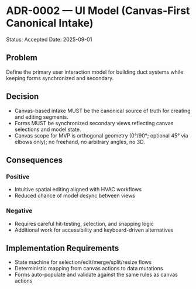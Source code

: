 # ADR-0002 — UI Model (Canvas-First Canonical Intake)

Status: Accepted
Date: 2025-09-01

## Problem
Define the primary user interaction model for building duct systems while keeping forms synchronized and secondary.

## Decision
- Canvas-based intake MUST be the canonical source of truth for creating and editing segments.
- Forms MUST be synchronized secondary views reflecting canvas selections and model state.
- Canvas scope for MVP is orthogonal geometry (0°/90°; optional 45° via elbows only); no freehand, no arbitrary angles, no 3D.

## Consequences
### Positive
- Intuitive spatial editing aligned with HVAC workflows
- Reduced chance of model desync between views

### Negative
- Requires careful hit-testing, selection, and snapping logic
- Additional work for accessibility and keyboard-driven alternatives

## Implementation Requirements
- State machine for selection/edit/merge/split/resize flows
- Deterministic mapping from canvas actions to data mutations
- Forms auto-populate and validate against the same rules as canvas actions

